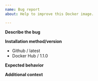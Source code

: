 ```yaml
---
name: Bug report
about: Help to improve this Docker image.

---
```


**Describe the bug**
<!--- A clear and concise description of what the bug is. -->

**Installation method/version**
<!--- Please provide the installation method and version of the Docker image. -->

* Github / latest
* Docker Hub / 1.1.0

**Expected behavior**
<!--- A clear and concise description of what you expected to happen. -->

**Additional context**
<!--- Add any other context about the problem here. -->
